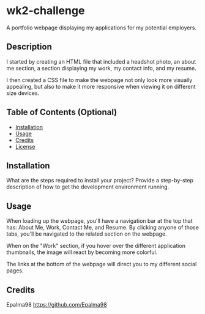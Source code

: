 # wk2-challenge
A portfolio webpage displaying my applications for my potential employers.

## Description

I started by creating an HTML file that included a headshot photo, an about me section, a section displaying my work, my contact info, and my resume. 

I then created a CSS file to make the webpage not only look more visually appealing, but also to make it more responsive when viewing it on different size devices.

## Table of Contents (Optional)

- [Installation](#installation)
- [Usage](#usage)
- [Credits](#credits)
- [License](#license)

## Installation

What are the steps required to install your project? Provide a step-by-step description of how to get the development environment running.

## Usage

When loading up the webpage, you'll have a navigation bar at the top that has: About Me, Work, Contact Me, and Resume. By clicking anyone of those tabs, you'll be navigated to the related section on the webpage. 

When on the "Work" section, if you hover over the different application thumbnails, the image will react by becoming more colorful.

The links at the bottom of the webpage will direct you to my different social pages.

## Credits

Epalma98 https://github.com/Epalma98